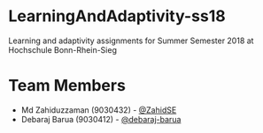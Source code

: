 # LearningAndAdaptivity-ss18
Learning and adaptivity assignments for Summer Semester 2018 at Hochschule Bonn-Rhein-Sieg

# Team Members
- Md Zahiduzzaman (9030432) - [@ZahidSE](https://github.com/ZahidSE)
- Debaraj Barua (9030412) - [@debaraj-barua](https://github.com/debaraj-barua)
